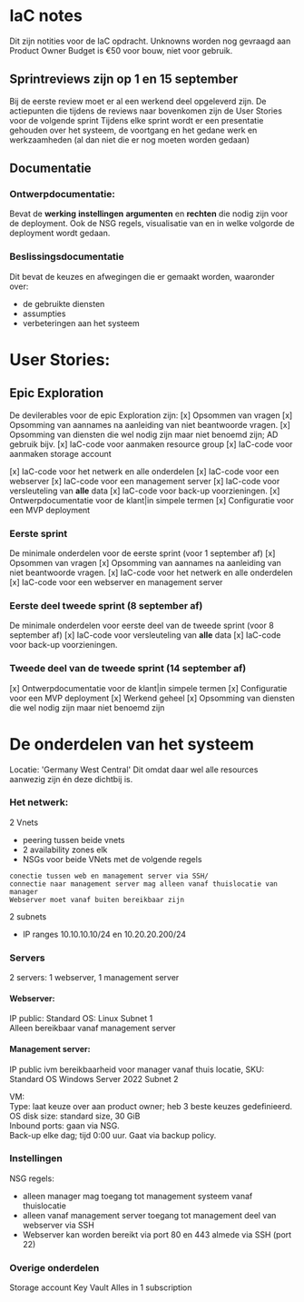 # IaC notes
Dit zijn notities voor de IaC opdracht.
Unknowns worden nog gevraagd aan Product Owner 
Budget is €50 voor bouw, niet voor gebruik.


## Sprintreviews zijn op 1 en 15 september
Bij de eerste review moet er al een werkend deel opgeleverd zijn.
De actiepunten die tijdens de reviews naar bovenkomen zijn de User Stories voor de volgende sprint
Tijdens elke sprint wordt er een presentatie gehouden over het systeem, de voortgang en het gedane werk en werkzaamheden (al dan niet die er nog moeten worden gedaan)

## Documentatie
### Ontwerpdocumentatie:
Bevat de **werking** **instellingen** **argumenten** en **rechten** die nodig zijn voor de deployment. 
Ook de NSG regels, visualisatie van en in welke volgorde de deployment wordt gedaan.

### Beslissingsdocumentatie
Dit bevat de keuzes en afwegingen die er gemaakt worden, waaronder over:
- de gebruikte diensten
- assumpties
- verbeteringen aan het systeem

# User Stories:
## Epic Exploration
De devilerables voor de epic Exploration zijn:
[x] Opsommen van vragen
[x] Opsomming van aannames na aanleiding van niet beantwoorde vragen.
[x] Opsomming van diensten die wel nodig zijn maar niet benoemd zijn; AD gebruik bijv.
[x] IaC-code voor aanmaken resource group
[x] IaC-code voor aanmaken storage account

[x] IaC-code voor het netwerk en alle onderdelen 
[x] IaC-code voor een webserver 
[x] IaC-code voor een management server
[x] IaC-code voor versleuteling van **alle** data
[x] IaC-code voor back-up voorzieningen.
[x] Ontwerpdocumentatie voor de klant|in simpele termen
[x] Configuratie voor een MVP deployment

### Eerste sprint
De minimale onderdelen voor de eerste sprint (voor 1 september af)
[x] Opsommen van vragen
[x] Opsomming van aannames na aanleiding van niet beantwoorde vragen.
[x] IaC-code voor het netwerk en alle onderdelen
[x] IaC-code voor een webserver en management server

### Eerste deel tweede sprint (8 september af)
De minimale onderdelen voor eerste deel van de tweede sprint (voor 8 september af)
[x] IaC-code voor versleuteling van **alle** data
[x] IaC-code voor back-up voorzieningen.

### Tweede deel van de tweede sprint (14 september af)
[x] Ontwerpdocumentatie voor de klant|in simpele termen
[x] Configuratie voor een MVP deployment
[x] Werkend geheel
[x] Opsomming van diensten die wel nodig zijn maar niet benoemd zijn

# De onderdelen van het systeem
Locatie: 'Germany West Central'
Dit omdat daar wel alle resources aanwezig zijn én deze dichtbij is.

### Het netwerk:
2 Vnets
- peering tussen beide vnets
- 2 availability zones elk
- NSGs voor beide VNets met de volgende regels
```
conectie tussen web en management server via SSH/
connectie naar management server mag alleen vanaf thuislocatie van manager
Webserver moet vanaf buiten bereikbaar zijn
```
2 subnets
- IP ranges 10.10.10.10/24 en 10.20.20.200/24

### Servers
2 servers: 1 webserver, 1 management server

#### Webserver:  
IP public: Standard
OS: Linux
Subnet 1  
Alleen bereikbaar vanaf management server  

#### Management server:
IP public ivm bereikbaarheid voor manager vanaf thuis locatie, SKU: Standard
OS Windows Server 2022
Subnet 2

VM:  
Type: laat keuze over aan product owner; heb 3 beste keuzes gedefinieerd. 
OS disk size: standard size, 30 GiB  
Inbound ports: gaan via NSG.  
Back-up elke dag; tijd 0:00 uur.
Gaat via backup policy.

### Instellingen
NSG regels:
- alleen manager mag toegang tot management systeem vanaf thuislocatie 
- alleen vanaf management server toegang tot management deel van webserver via SSH
- Webserver kan worden bereikt via port 80 en 443 almede via SSH (port 22)
### Overige onderdelen
Storage account
Key Vault
Alles in 1 subscription

